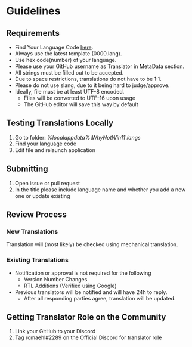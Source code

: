 # Guidelines

## Requirements

* Find Your Language Code [here](https://www.autoitscript.com/autoit3/docs/appendix/OSLangCodes.htm).
* Always use the latest template (0000.lang).
* Use hex code(number) of your language.
* Please use your GitHub username as Translator in MetaData section.
* All strings must be filled out to be accepted.
* Due to space restrictions, translations do not have to be 1:1.
* Please do not use slang, due to it being hard to judge/approve.
* Ideally, file must be at least UTF-8 encoded.
   * Files will be converted to UTF-16 upon usage
   * The GitHub editor will save this way by default

## Testing Translations Locally
1. Go to folder: *%localappdata%\WhyNotWin11\langs*
1. Find your language code
1. Edit file and relaunch application

## Submitting

1. Open issue or pull request
1. In the title please include language name and whether you add a new one or update existing

## Review Process

### New Translations

Translation will (most likely) be checked using mechanical translation.

### Existing Translations

* Notification or approval is not required for the following
   * Version Number Changes
   * RTL Additions (Verified using Google)
* Previous translators will be notified and will have 24h to reply.
   * After all responding parties agree, translation will be updated.

## Getting Translator Role on the Community

1. Link your GitHub to your Discord
1. Tag rcmaehl#2289 on the Official Discord for translator role
